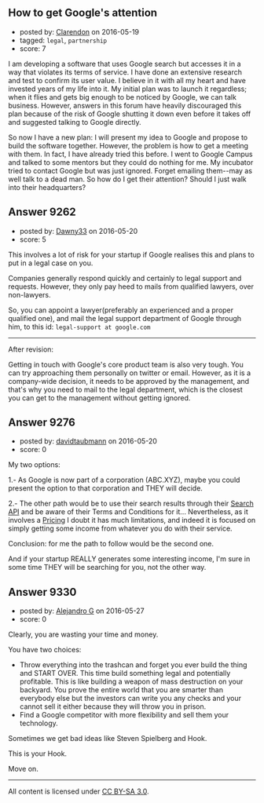 ## How to get Google's attention

- posted by: [Clarendon](https://stackexchange.com/users/8465544/clarendon) on 2016-05-19
- tagged: `legal`, `partnership`
- score: 7

I am developing a software that uses Google search but accesses it in a way that violates its terms of service. I have done an extensive research and test to confirm its user value. I believe in it with all my heart and have invested years of my life into it. My initial plan was to launch it regardless; when it flies and gets big enough to be noticed by Google, we can talk business. However, answers in this forum have heavily discouraged this plan because of the risk of Google shutting it down even before it takes off and suggested talking to Google directly. 

So now I have a new plan: I will present my idea to Google and propose to build the software together. However, the problem is how to get a meeting with them. In fact, I have already tried this before. I went to Google Campus and talked to some mentors but they could do nothing for me. My incubator tried to contact Google but was just ignored.  Forget emailing them--may as well talk to a dead man. So how do I get their attention? Should I just walk into their headquarters? 


## Answer 9262

- posted by: [Dawny33](https://stackexchange.com/users/6444670/dawny33) on 2016-05-20
- score: 5

This involves a lot of risk for your startup if Google realises this and plans to put in a legal case on you.

Companies generally respond quickly and certainly to legal support and requests. However, they only pay heed to mails from qualified lawyers, over non-lawyers.

So, you can appoint a lawyer(preferably an experienced and a proper qualified one), and mail the legal support department of Google through him, to this id: `legal-support at google.com`


----------
After revision:

Getting in touch with Google's core product team is also very tough. You can try approaching them personally on twitter or email. However, as it is a company-wide decision, it needs to be approved by the management, and that's why you need to mail to the legal department, which is the closest you can get to the management without getting ignored.


## Answer 9276

- posted by: [davidtaubmann](https://stackexchange.com/users/2167306/davidtaubmann) on 2016-05-20
- score: 0

<p>My two options:</p>

<p>1.- As Google is now part of a corporation (ABC.XYZ), maybe you could present the option to that corporation and THEY will decide. </p>

<p>2.- The other path would be to use their search results through their <a href="https://developers.google.com/custom-search/json-api/v1/overview" rel="nofollow">Search API</a> and be aware of their Terms and Conditions for it... Nevertheless, as it involves a <a href="https://developers.google.com/custom-search/json-api/v1/overview#pricing" rel="nofollow">Pricing</a> I doubt it has much limitations, and indeed it is focused on simply getting some income from whatever you do with their service.</p>

<p>Conclusion: for me the path to follow would be the second one.</p>

<p>And if your startup REALLY generates some interesting income, I'm sure in some time THEY will be searching for you, not the other way.</p>



## Answer 9330

- posted by: [Alejandro G](https://stackexchange.com/users/8265496/alejandro-g) on 2016-05-27
- score: 0

Clearly, you are wasting your time and money.

You have two choices:

 - Throw everything into the trashcan and forget you ever build the thing and START OVER. This time build something legal and potentially profitable. This is like building a weapon of mass destruction on your backyard. You prove the entire world that you are smarter than everybody else but the investors can write you any checks and your cannot sell it either because they will throw you in prison.
 - Find a Google competitor with more flexibility and sell them your technology.

Sometimes we get bad ideas like Steven Spielberg and Hook.

This is your Hook.

Move on.



---

All content is licensed under [CC BY-SA 3.0](https://creativecommons.org/licenses/by-sa/3.0/).
